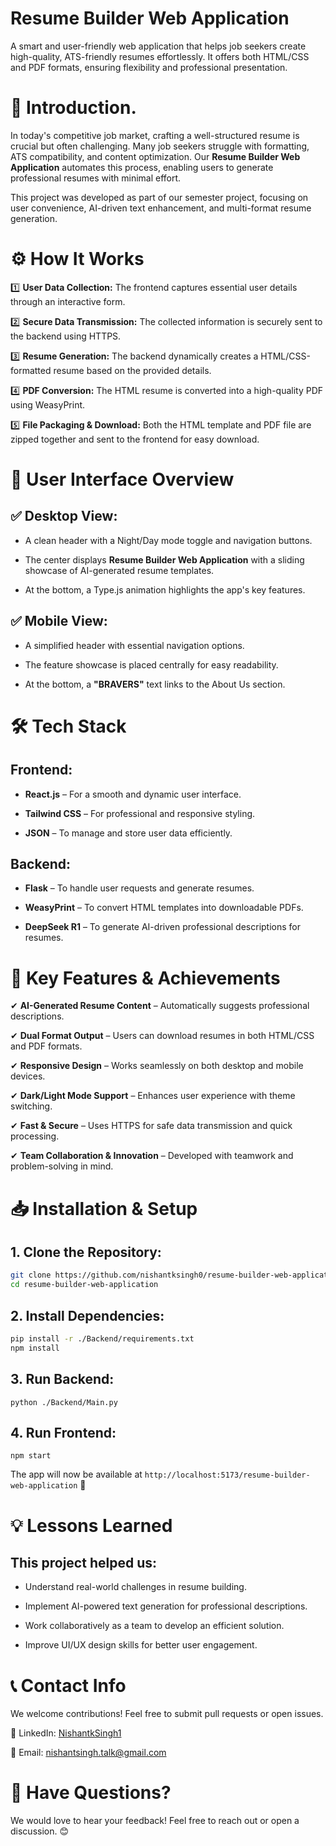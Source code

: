 # Resume Builder Web Application

A smart and user-friendly web application that helps job seekers create high-quality, ATS-friendly resumes effortlessly. It offers both HTML/CSS and PDF formats, ensuring flexibility and professional presentation.   



# 📌 Introduction.  

In today's competitive job market, crafting a well-structured resume is crucial but often challenging. Many job seekers struggle with formatting, ATS compatibility, and content optimization. Our **Resume Builder Web Application** automates this process, enabling users to generate professional resumes with minimal effort.

This project was developed as part of our semester project, focusing on user convenience, AI-driven text enhancement, and multi-format resume generation.



# ⚙️ How It Works

1️⃣ **User Data Collection:** The frontend captures essential user details through an interactive form.  

2️⃣ **Secure Data Transmission:** The collected information is securely sent to the backend using HTTPS.  

3️⃣ **Resume Generation:** The backend dynamically creates a HTML/CSS-formatted resume based on the provided details.  

4️⃣ **PDF Conversion:** The HTML resume is converted into a high-quality PDF using WeasyPrint.  

5️⃣ **File Packaging & Download:** Both the HTML template and PDF file are zipped together and sent to the frontend for easy download.  



# 🎨 User Interface Overview

## ✅ Desktop View:  

* A clean header with a Night/Day mode toggle and navigation buttons.  

* The center displays **Resume Builder Web Application** with a sliding showcase of AI-generated resume templates.  

* At the bottom, a Type.js animation highlights the app's key features.  


## ✅ Mobile View:

* A simplified header with essential navigation options.  

* The feature showcase is placed centrally for easy readability.  

* At the bottom, a **"BRAVERS"** text links to the About Us section.  




# 🛠️ Tech Stack

## Frontend:

* **React.js** – For a smooth and dynamic user interface.  

* **Tailwind CSS** – For professional and responsive styling.  

* **JSON** – To manage and store user data efficiently.  


## Backend:

* **Flask** – To handle user requests and generate resumes.  

* **WeasyPrint** – To convert HTML templates into downloadable PDFs.  

* **DeepSeek R1** – To generate AI-driven professional descriptions for resumes.  




# 🚀 Key Features & Achievements

✔ **AI-Generated Resume Content** – Automatically suggests professional descriptions.  

✔ **Dual Format Output** – Users can download resumes in both HTML/CSS and PDF formats.  

✔ **Responsive Design** – Works seamlessly on both desktop and mobile devices.  

✔ **Dark/Light Mode Support** – Enhances user experience with theme switching.  

✔ **Fast & Secure** – Uses HTTPS for safe data transmission and quick processing.  

✔ **Team Collaboration & Innovation** – Developed with teamwork and problem-solving in mind.  



# 📥 Installation & Setup

## 1. Clone the Repository:  

```bash
git clone https://github.com/nishantksingh0/resume-builder-web-application.git
cd resume-builder-web-application
```


## 2. Install Dependencies:  
```bash
pip install -r ./Backend/requirements.txt 
npm install
```

## 3. Run Backend:

`python ./Backend/Main.py`


## 4. Run Frontend:

`npm start`



The app will now be available at `http://localhost:5173/resume-builder-web-application` 🚀



# 💡 Lessons Learned

## This project helped us:

* Understand real-world challenges in resume building.  

* Implement AI-powered text generation for professional descriptions.  

* Work collaboratively as a team to develop an efficient solution.  

* Improve UI/UX design skills for better user engagement.  




# 📞 Contact Info

We welcome contributions! Feel free to submit pull requests or open issues.  

🔹 LinkedIn: <a href="https://www.linkedin.com/in/nishantksingh1/" target="_blank">NishantkSingh1</a>    

🔹 Email: <a href="mailto:nishantsingh.talk@gmail.com" target="_blank">nishantsingh.talk@gmail.com</a> 


# 📢 Have Questions?

We would love to hear your feedback! Feel free to reach out or open a discussion. 😊 
